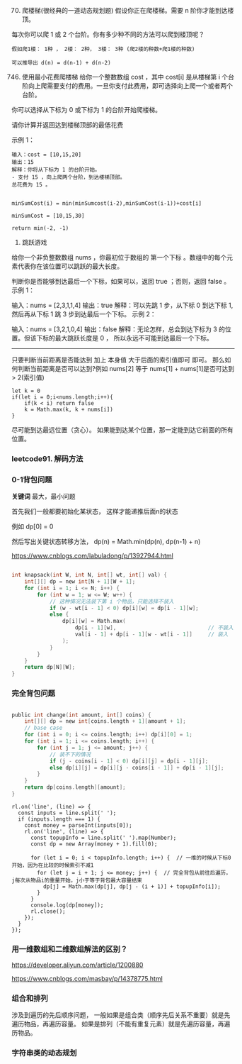 70. 爬楼梯(很经典的一道动态规划题)
假设你正在爬楼梯。需要 n 阶你才能到达楼顶。

每次你可以爬 1 或 2 个台阶。你有多少种不同的方法可以爬到楼顶呢？

```
假如爬1楼： 1种 ， 2楼： 2种， 3楼： 3种 (爬2楼的种数+爬1楼的种数)

可以推导出 d(n) = d(n-1) + d(n-2)

```


746. 使用最小花费爬楼梯
给你一个整数数组 cost ，其中 cost[i] 是从楼梯第 i 个台阶向上爬需要支付的费用。一旦你支付此费用，即可选择向上爬一个或者两个台阶。

你可以选择从下标为 0 或下标为 1 的台阶开始爬楼梯。

请你计算并返回达到楼梯顶部的最低花费

示例 1：
```
输入：cost = [10,15,20]
输出：15
解释：你将从下标为 1 的台阶开始。
- 支付 15 ，向上爬两个台阶，到达楼梯顶部。
总花费为 15 。
```

```

minSumCost(i) = min(minSumcost(i-2),minSumCost(i-1))+cost[i]

minSumCost = [10,15,30]

return min(-2, -1)
```

1. 跳跃游戏

给你一个非负整数数组 nums ，你最初位于数组的 第一个下标 。数组中的每个元素代表你在该位置可以跳跃的最大长度。

判断你是否能够到达最后一个下标，如果可以，返回 true ；否则，返回 false 。示例 1：

输入：nums = [2,3,1,1,4]
输出：true
解释：可以先跳 1 步，从下标 0 到达下标 1, 然后再从下标 1 跳 3 步到达最后一个下标。
示例 2：

输入：nums = [3,2,1,0,4]
输出：false
解释：无论怎样，总会到达下标为 3 的位置。但该下标的最大跳跃长度是 0 ， 所以永远不可能到达最后一个下标。

---------------

只要判断当前距离是否能达到 加上 本身值  大于后面的索引值即可 即可。
那么如何判断当前距离是否可以达到?例如 nums[2] 等于 nums[1] + nums[1]是否可达到 > 2(索引值)

```
let k = 0
if(let i = 0;i<nums.length;i++){
    if(k < i) return false
    k = Math.max(k, k + nums[i]) 
}
```

尽可能到达最远位置（贪心）。 如果能到达某个位置，那一定能到达它前面的所有位置。



### leetcode91. 解码方法

### 0-1背包问题

**关键词** 最大，最小问题

首先我们一般都要初始化某状态， 这样才能递推后面n的状态

例如 dp[0] = 0

然后写出关键状态转移方法， dp(n) = Math.min(dp(n), dp(n-1) + n)

https://www.cnblogs.com/labuladong/p/13927944.html

```C

int knapsack(int W, int N, int[] wt, int[] val) {
    int[][] dp = new int[N + 1][W + 1];
    for (int i = 1; i <= N; i++) {
        for (int w = 1; w <= W; w++) {
            // 这种情况无法装下第 i 个物品，只能选择不装入
            if (w - wt[i - 1] < 0) dp[i][w] = dp[i - 1][w];
            else {
                dp[i][w] = Math.max(
                    dp[i - 1][w],                             // 不装入
                    val[i - 1] + dp[i - 1][w - wt[i - 1]]     // 装入
                );
            }
        }
    }
    return dp[N][W];
}


```


### 完全背包问题

```C

public int change(int amount, int[] coins) {
    int[][] dp = new int[coins.length + 1][amount + 1];
    // base case
    for (int i = 0; i <= coins.length; i++) dp[i][0] = 1;
    for (int i = 1; i <= coins.length; i++) {
        for (int j = 1; j <= amount; j++) {
            // 装不下的情况
            if (j - coins[i - 1] < 0) dp[i][j] = dp[i - 1][j];
            else dp[i][j] = dp[i][j - coins[i - 1]] + dp[i - 1][j];
        }
    }
    return dp[coins.length][amount];
}

```

```JS
rl.on('line', (line) => {
  const inputs = line.split(' ');
  if (inputs.length === 1) {
    const money = parseInt(inputs[0]);
    rl.on('line', (line) => {
      const topupInfo = line.split(' ').map(Number);
      const dp = new Array(money + 1).fill(0);

      for (let i = 0; i < topupInfo.length; i++) {  // 一维的时候从下标0开始，因为在比较的时候索引不减1
        for (let j = i + 1; j <= money; j++) {  // 完全背包从前往后遍历， j每次从物品i的重量开始，j小于等于背包最大容量结束
          dp[j] = Math.max(dp[j], dp[j - (i + 1)] + topupInfo[i]);
        }
      }
      console.log(dp[money]);
      rl.close();
    });
  }
});

```



### 用一维数组和二维数组解法的区别？


https://developer.aliyun.com/article/1200880


https://www.cnblogs.com/masbay/p/14378775.html


### 组合和排列

涉及到遍历的先后顺序问题， 一般如果是组合类（顺序先后关系不重要）就是先遍历物品，再遍历容量。 如果是排列（不能有重复元素）就是先遍历容量，再遍历物品。


### 字符串类的动态规划




